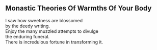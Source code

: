 Monastic Theories Of Warmths Of Your Body
-----------------------------------------
I saw how sweetness are blossomed  
by the deedy writing.  
Enjoy the many muzzled attempts to divulge  
the enduring funeral.  
There is incredulous fortune in transforming it.  
